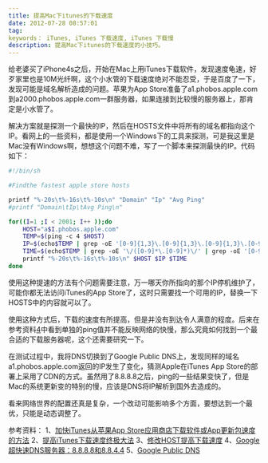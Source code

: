 ```yaml
---
title: 提高Mac下itunes的下载速度
date: 2012-07-28 08:57:01
tag: 
keywords： iTunes, iTunes 下载速度, iTunes 下载慢
description: 提高Mac下itunes的下载速度的小技巧。
---
```


给老婆买了iPhone4s之后，开始在Mac上用iTunes下载软件，发现速度龟速，好歹家里也是10M光纤啊，这个小水管的下载速度绝对不能忍受，于是百度了一下，发现可能是域名解析造成的问题。苹果为App Store准备了a1.phobos.apple.com到a2000.phobos.apple.com一群服务器，如果连接到比较慢的服务器上，那肯定是小水管了。

解决方案就是探测一个最快的IP，然后在HOSTS文件中将所有的域名都指向这个IP。看网上的一些资料，都是使用一个Windows下的工具来探测，可是我这里是Mac没有Windows啊，想想这个问题不难，写了一个脚本来探测最快的IP。代码如下：

```sh
#!/bin/sh

#Findthe fastest apple store hosts

printf "%-20s\t%-16s\t%-10s\n" "Domain" "Ip" "Avg Ping"
#printf "Domain\tIp\tAvg Ping\n"

for((I=1 ;I < 2001; I++ ));do
	HOST="a$I.phobos.apple.com"
	TEMP=$(ping -c 4 $HOST)
	IP=$(echo$TEMP | grep -oE '[0-9]{1,3}\.[0-9]{1,3}\.[0-9]{1,3}\.[0-9]{1,3}' | uniq)
	TIME=$(echo$TEMP | grep -oE '\/([0-9]*\.[0-9]*)\/' | grep -oE '[0-9]*\.[0-9]*')
	printf "%-20s\t%-16s\t%-10s\n" $HOST $IP $TIME
done
```


使用这种提速的方法有个问题需要注意，万一哪天你所指向的那个IP停机维护了，可能你都无法访问iTunes的App Store了，这时只需要找一个可用的IP，替换一下HOSTS中的内容就可以了。


使用这种方式后，下载的速度有所提高，但是并没有到达令人满意的程度。后来在参考资料[4](http://briian.com/?p=6667)中看到单独的ping值并不能反映网络的快慢，那么究竟如何找到一个最合适的下载服务器呢，这个还需要研究一下。


在测试过程中，我将DNS切换到了Google Public DNS上，发现同样的域名a1.phobos.apple.com返回的IP发生了变化，猜测Apple在iTunes App Store的部署上采用了CDN的方式。虽然用了8.8.8.8之后，ping的一些结果变快了，但是Mac的系统更新变的特别的慢，应该是DNS将IP解析到国外去造成的。


看来网络世界的配置还真是复杂，一个改动可能影响多个方面，要想达到一个最优，只能是动态调整了。


参考资料：
1、[加快iTunes从苹果App Store应用商店下载软件或App更新包速度的方法](http://www.mac52ipod.cn/post/speed-up-apple-itunes-download-speed-from-app-store-by-dns.php)
2、[提高iTunes下载速度终极大法](http://bbs.app111.com/thread-109285-1-1.html)
3、[修改HOST提高下载速度](http://bbs.pcbeta.com/forum.php?mod=viewthread&tid=912757)
4、[Google超快速DNS服务器：8.8.8.8和8.8.4.4](http://briian.com/?p=6667)
5、[Google Public DNS](https://developers.google.com/speed/public-dns/)
